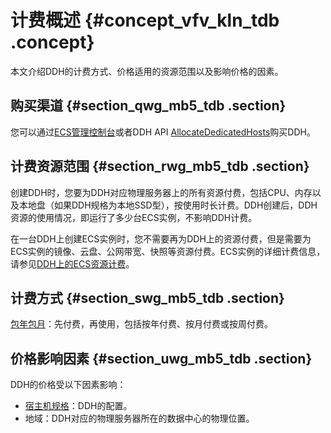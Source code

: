 # 计费概述 {#concept_vfv_kln_tdb .concept}

本文介绍DDH的计费方式、价格适用的资源范围以及影响价格的因素。

## 购买渠道 {#section_qwg_mb5_tdb .section}

您可以通过[ECS管理控制台](https://ecs.console.aliyun.com/#/home)或者DDH API [AllocateDedicatedHosts](../../../../intl.zh-CN/API参考/AllocateDedicatedHosts.md#)购买DDH。

## 计费资源范围 {#section_rwg_mb5_tdb .section}

创建DDH时，您要为DDH对应物理服务器上的所有资源付费，包括CPU、内存以及本地盘（如果DDH规格为本地SSD型），按使用时长计费。DDH创建后，DDH资源的使用情况，即运行了多少台ECS实例，不影响DDH计费。

在一台DDH上创建ECS实例时，您不需要再为DDH上的资源付费，但是需要为ECS实例的镜像、云盘、公网带宽、快照等资源付费。ECS实例的详细计费信息，请参见[DDH上的ECS资源计费](intl.zh-CN/产品定价/DDH上的ECS资源计费.md#)。

## 计费方式 {#section_swg_mb5_tdb .section}

[包年包月](intl.zh-CN/产品定价/包年包月.md#)：先付费，再使用，包括按年付费、按月付费或按周付费。

## 价格影响因素 {#section_uwg_mb5_tdb .section}

DDH的价格受以下因素影响：

-   [宿主机规格](../../../../intl.zh-CN/产品简介/宿主机规格.md#)：DDH的配置。
-   地域：DDH对应的物理服务器所在的数据中心的物理位置。

